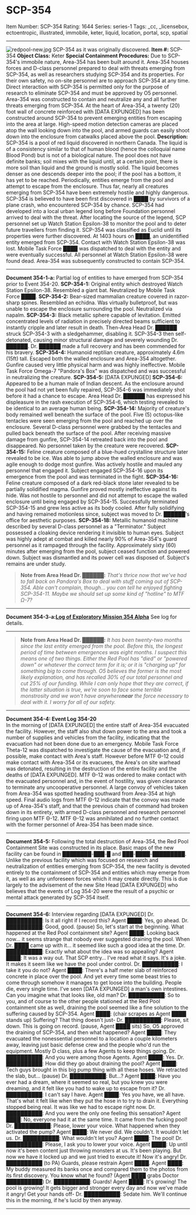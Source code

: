 # SCP-354
Item Number: SCP-354
Rating: 1644
Series: series-1
Tags: _cc, _licensebox, ectoentropic, illustrated, immobile, keter, liquid, location, portal, scp, spatial

---

![redpool-new.jpg](https://scp-wiki.wdfiles.com/local--files/scp-354/redpool-new.jpg)
SCP-354 as it was originally discovered.
**Item #:** SCP-354
**Object Class:** Keter
**Special Containment Procedures:** Due to SCP-354's immobile nature, Area-354 has been built around it. Area-354 houses forces and D-class personnel prepared to deal with threats emerging from SCP-354, as well as researchers studying SCP-354 and its properties. For their own safety, no on-site personnel are to approach SCP-354 at any time. Direct interaction with SCP-354 is permitted only for the purpose of research to eliminate SCP-354 and must be approved by O5 personnel.
Area-354 was constructed to contain and neutralize any and all further threats emerging from SCP-354. At the heart of Area-354, a twenty (20) foot wall of concrete reinforced with [DATA EXPUNGED] has been constructed around SCP-354 to prevent emerging entities from escaping into the area at large. High-speed motion detection cameras are placed atop the wall looking down into the pool, and armed guards can easily shoot down into the enclosure from catwalks placed above the pool.
**Description:** SCP-354 is a pool of red liquid discovered in northern Canada. The liquid is of a consistency similar to that of human blood (hence the colloquial name Blood Pond) but is not of a biological nature. The pool does not have definite banks; soil mixes with the liquid until, at a certain point, there is more soil than liquid and the ground is mostly solid. The liquid becomes denser as one descends deeper into the pool; if the pool has a bottom, it has yet to be reached.
Periodically, entities emerge from the pool and attempt to escape from the enclosure. Thus far, nearly all creatures emerging from SCP-354 have been extremely hostile and highly dangerous.
SCP-354 is believed to have been first discovered in ████ by survivors of a plane crash, who encountered SCP-354 by chance. SCP-354 had developed into a local urban legend long before Foundation personnel arrived to deal with the threat.
After locating the source of the legend, SCP personnel set up Watch Station Epsilon-38 to monitor the pool and to deter future travellers from finding it. SCP-354 was classified as Euclid until its properties were further discovered.
At 1403 hours on ████, an unidentified entity emerged from SCP-354. Contact with Watch Station Epsilon-38 was lost. Mobile Task Force ████ was dispatched to deal with the entity and were eventually successful. All personnel at Watch Station Epsilon-38 were found dead. Area-354 was subsequently constructed to contain SCP-354.
* * *
**Document 354-1-a:** Partial log of entities to have emerged from SCP-354 prior to Event 354-20.
**SCP-354-1:** Original entity which destroyed Watch Station Epsilon-38. Resembled a giant bat. Neutralized by Mobile Task Force ████.
**SCP-354-2:** Bear-sized mammalian creature covered in razor-sharp spines. Resembled an echidna. Was virtually bulletproof, but was unable to escape the enclosure surrounding the pool. Neutralized via napalm.
**SCP-354-3:** Black metallic sphere capable of levitation. Emitted concentrated levels of radiation in precisely directed beams sufficient to instantly cripple and later result in death. Then-Area Head Dr. ██████ struck SCP-354-3 with a sledgehammer, disabling it. SCP-354-3 then self-detonated, causing minor structural damage and severely wounding Dr. ██████. Dr. ██████ made a full recovery and has been commended for his bravery.
**SCP-354-4:** Humanoid reptilian creature, approximately 4.6m (15ft) tall. Escaped both the walled enclosure and Area-354 altogether. Gunfire caused very little physical harm and was highly ineffective. Mobile Task Force Omega-7 "Pandora's Box" was dispatched and was successful in neutralizing the creature.
**SCP-354-5:** [DATA EXPUNGED]
**SCP-354-6:** Appeared to be a human male of Indian descent. As the enclosure around the pool had not yet been fully repaired, SCP-354-6 was immediately shot before it had a chance to escape. Area Head Dr. ██████ has expressed his displeasure in the rash execution of SCP-354-6, which testing revealed to be identical to an average human being.
<data corrupt>
**SCP-354-14:** Majority of creature's body remained well beneath the surface of the pool. Five (5) octopus-like tentacles were seen emerging from the pool and reached up over the enclosure. Several D-class personnel were grabbed by the tentacles and pulled back beneath the surface of the pool. After receiving massive damage from gunfire, SCP-354-14 retreated back into the pool and disappeared. No personnel taken by the creature were recovered.
**SCP-354-15:** Feline creature composed of a blue-hued crystalline structure later revealed to be ice. Was able to jump above the walled enclosure and was agile enough to dodge most gunfire. Was actively hostile and mauled any personnel that engaged it. Subject engaged SCP-354-16 upon its emergence from the pool and was terminated in the fight.
**SCP-354-16:** Feline creature composed of a dark red-black stone later revealed to be partially solidified magma. Gunfire proved mostly ineffective against its hide. Was not hostile to personnel and did not attempt to escape the walled enclosure until being engaged by SCP-354-15. Successfully terminated SCP-354-15 and grew less active as its body cooled. After fully solidifying and having remained motionless since, subject was moved to Dr. ██████'s office for aesthetic purposes.
**SCP-354-18:** Metallic humanoid machine described by several D-class personnel as a "Terminator." Subject possessed a cloaking device rendering it invisible to human eyes. Subject was highly adept at combat and killed nearly 90% of Area-354's guard personnel as it rampaged through the facility. Approximately sixty (60) minutes after emerging from the pool, subject ceased function and powered down. Subject was dismantled and its power cell was disposed of. Subject's remains are under study.
> **Note from Area Head Dr. ██████:** _That's thrice now that we've had to fall back on Pandora's Box to deal with stuff coming out of SCP-354. Able can't complain, though… you can tell he enjoyed fighting SCP-354-11. Maybe we should set up some kind of "hotline" to MTF Ω-7?_
* * *
**Document 354-3-a:[Log of Exploratory Mission 354 Alpha](/exploratory-mission-354-alpha)**
See log for details.
* * *
> **Note from Area Head Dr. ██████:** _It has been twenty-two months since the last entity emerged from the pool. Before this, the longest period of time between emergences was eight months. I suspect this means one of two things. Either the Red Pool has "died" or "powered down" or whatever the correct term for it is; or it is "charging up" for something big to come through. O5 believes the former is the most likely explanation, and has recalled 30% of our total personnel and cut 25% of our funding. While I can only hope that they are correct, if the latter situation is true, we're soon to face some terrible monstrosity and we won't have anywhere**near** the force necessary to deal with it. I worry for all of our safety._
* * *
**Document 354-4: Event Log 354-20**  
In the morning of [DATA EXPUNGED] the entire staff of Area-354 evacuated the facility. However, the staff also shut down power to the area and took a number of supplies and vehicles from the facility, indicating that the evacuation had not been done due to an emergency. Mobile Task Force Theta-12 was dispatched to investigate the cause of the evacuation and, if possible, make contact with Area's staff. However before MTF Θ-12 could make contact with Area-354 or its evacuees, the Area's on site warhead was detonated, resulting in the destruction of the entire facility and the deaths of [DATA EXPUNGED].
MTF Θ-12 was ordered to make contact with the evacuated personnel and, in the event of hostility, was given clearance to terminate any uncooperative personnel. A large convoy of vehicles taken from Area-354 was spotted heading southward from Area-354 at high speed. Final audio logs from MTF Θ-12 indicate that the convoy was made up of Area-354's staff, and that the previous chain of command had broken down in its entirety, with armed D-class personnel and research personnel firing upon MTF Θ-12. MTF Θ-12 was annihilated and no further contact with the former personnel of Area-354 has been made since.
* * *
**Document 354-5:** Following the total destruction of Area-354, the Red Pool Containment Site was constructed in its place. Basic maps of the new facility can be found in ████████-███-█ and ███-████-█████████. Unlike the previous facility which was focused on research and neutralization of entities emerging from SCP-354, the new facility is devoted entirely to the containment of SCP-354 and entities which may emerge from it, as well as any unforeseen forces which it may create directly. This is due largely to the advisement of the new Site Head [DATA EXPUNGED] who believes that the events of Log 354-20 were the result of a psychic or mental attack generated by SCP-354 itself.
* * *
**Document 354-6:** Interview regarding [DATA EXPUNGED]
Dr. ██████████: Is it all right if I record this?
Agent ████: Yes, go ahead.
Dr. ██████████: Good, good. (pause) So, let's start at the beginning. What happened at the Red Pool containment site?
Agent ████: Looking back now… it seems strange that nobody ever suggested draining the pool. When Dr. ████ came up with it… it seemed like such a good idea at the time.
Dr. ██████████: Exactly what about the idea was so appealing?
Agent ████: It was a way out. That SCP entry… I've read what it says. It's a joke. It makes it seem like we have the pool under control.
Dr. ██████████: I take it you do not?
Agent ████: There's a half meter slab of reinforced concrete in place over the pool. And yet every time some beast tries to come through somehow it manages to get loose into the building. People die, every single time. I've seen [DATA EXPUNGED] a man's own intestines. Can you imagine what that looks like, old man?
Dr. ██████████: So to you, and of course to the other people stationed at the Red Pool containment site as well, draining the pool seemed like a fine solution to the suffering caused by SCP-354.
Agent ████: (chair scrapes as Agent ████ stands up) Suffering? That thing doesn't just-
Dr. ██████████: Please, sit down. This is going on record. (pause, Agent ████ sits) So, O5 approved the draining of SCP-354, and then what happened?
Agent ████: They evacuated the nonessential personnel to a location a couple kilometers away, leaving just basic defense crew and the people who'd run the equipment. Mostly D class, plus a few Agents to keep things going.
Dr. ██████████: And you were among those Agents.
Agent ████: Yes.
Dr. ██████████: How did they go about draining the pool?
Agent ████: Tech guys brought in this big pump thing with all these hoses. We retracted the slab, but… (pause)
Dr. ██████████: But…?
Agent ████: Have you ever had a dream, where it seemed so real, but you knew you were dreaming, and it felt like you had to wake up to escape from it?
Dr. ██████████: I can't say I have.
Agent ████: Yes you have, we all have. That's what it felt like when they put the hose in to try to drain it. Everything stopped being real. It was like we had to escape right now.
Dr. ██████████: And you were the only one feeling this sensation?
Agent ████: No, everyone had it at the same time. It came from the fucking pool!
Dr. ██████████: Please, lower your voice. What happened when they activated the pump?
Agent ████: We never did. We couldn't. It wouldn't let us.
Dr. ██████████: What wouldn't let you?
Agent ████: The pool!
Dr. ██████████: Please, I ask you to lower your voice.
Agent ████: Up until now it's been content just throwing monsters at us. It's been playing. But now we have it locked up and we just tried to execute it! Now it's angry!
Dr. ██████████ (to PA) Guards, please restrain Agent ████.
Agent ████: My buddy measured its banks once and compared them to the photos from its first discovery. You know what he found? (Agent ████ grabs Doctor ██████████)
Dr. ██████████: Guards!
Agent ████: It's growing! The pool is growing! It gets bigger and stronger every day and now we've made it angry! Get your hands off-
Dr. ██████████: Sedate him. We'll continue this in the morning, if he's lucid by then anyway.
* * *